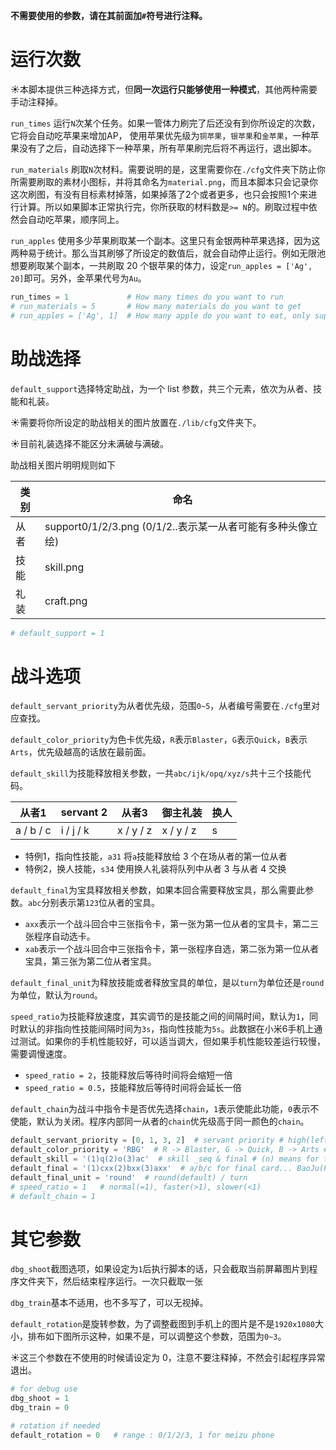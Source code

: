 **不需要使用的参数，请在其前面加`#`符号进行注释。**

# 运行次数

:sunny:本脚本提供三种选择方式，但**同一次运行只能够使用一种模式**，其他两种需要手动注释掉。

`run_times` 运行`N`次某个任务。如果一管体力刷完了后还没有到你所设定的次数，它将会自动吃苹果来增加AP， 使用苹果优先级为`铜苹果`，`银苹果`和`金苹果`，一种苹果没有了之后，自动选择下一种苹果，所有苹果刷完后将不再运行，退出脚本。

`run_materials` 刷取`N`次材料。需要说明的是，这里需要你在`./cfg`文件夹下防止你所需要刷取的素材小图标，并将其命名为`material.png`，而且本脚本只会记录你这次刷图，有没有目标素材掉落，如果掉落了2个或者更多，也只会按照1个来进行计算。所以如果脚本正常执行完，你所获取的材料数是`>= N`的。刷取过程中依然会自动吃苹果，顺序同上。

`run_apples` 使用多少苹果刷取某一个副本。这里只有金银两种苹果选择，因为这两种易于统计。那么当其刷够了所设定的数值后，就会自动停止运行。例如无限池想要刷取某个副本，一共刷取 20 个银苹果的体力，设定`run_apples = ['Ag', 20]`即可。另外，金苹果代号为`Au`。

```python
run_times = 1             # How many times do you want to run
# run_materials = 5       # How many materials do you want to get
# run_apples = ['Ag', 1]  # How many apple do you want to eat, only support 'Au' and 'Ag' apple
```


# 助战选择

`default_support`选择特定助战，为一个 list 参数，共三个元素，依次为从者、技能和礼装。

:sunny:需要将你所设定的助战相关的图片放置在`./lib/cfg`文件夹下。​

:sunny:目前礼装选择不能区分未满破与满破。​

助战相关图片明明规则如下

| 类别 | 命名                                                       |
| ---- | ---------------------------------------------------------- |
| 从者 | support0/1/2/3.png (0/1/2..表示某一从者可能有多种头像立绘) |
| 技能 | skill.png                                                  |
| 礼装 | craft.png                                                  |

```python
# default_support = 1
```

# 战斗选项

`default_servant_priority`为从者优先级，范围`0~5`，从者编号需要在`./cfg`里对应查找。

`default_color_priority`为色卡优先级，`R`表示`Blaster`，`G`表示`Quick`，`B`表示`Arts`，优先级越高的话放在最前面。

`default_skill`为技能释放相关参数，一共`abc/ijk/opq/xyz/s`共十三个技能代码。

| 从者1     | servant 2 | 从者3     | 御主礼装  | 换人 |
| --------- | --------- | --------- | --------- | ---- |
| a / b / c | i / j / k | x / y / z | x / y / z | s    |

* 特例1，指向性技能，`a31` 将`a`技能释放给 3 个在场从者的第一位从者
* 特例2，换人技能，`s34` 使用换人礼装将队列中从者 3 与从者 4 交换

`default_final`为宝具释放相关参数，如果本回合需要释放宝具，那么需要此参数。`abc`分别表示第`123`位从者的宝具。

* `axx`表示一个战斗回合中三张指令卡，第一张为第一位从者的宝具卡，第二三张程序自动选卡。
* `xab`表示一个战斗回合中三张指令卡，第一张程序自选，第二张为第一位从者宝具，第三张为第二位从者宝具。

`default_final_unit`为释放技能或者释放宝具的单位，是以`turn`为单位还是`round`为单位，默认为`round`。

`speed_ratio`为技能释放速度，其实调节的是技能之间的间隔时间，默认为`1`，同时默认的非指向性技能间隔时间为`3s`，指向性技能为`5s`。此数据在小米6手机上通过测试。如果你的手机性能较好，可以适当调大，但如果手机性能较差运行较慢，需要调慢速度。

* `speed_ratio = 2`，技能释放后等待时间将会缩短一倍
* `speed_ratio = 0.5`，技能释放后等待时间将会延长一倍

`default_chain`为战斗中指令卡是否优先选择`chain`，`1`表示使能此功能，`0`表示不使能，默认为关闭。程序内部同一从者的`chain`优先级高于同一颜色的`chain`。

```python
default_servant_priority = [0, 1, 3, 2]  # servant priority # high(left) -> low(right)
default_color_priority = 'RBG'  # R -> Blaster, G -> Quick, B -> Arts # high(left) -> low(right)
default_skill = '(1)q(2)o(3)ac'  # skill _seq & final # (n) means for turn n # abc / ijk / opq / xyz / s
default_final = '(1)cxx(2)bxx(3)axx'  # a/b/c for final card... BaoJu(Pinyin)
default_final_unit = 'round'  # round(default) / turn
# speed_ratio = 1   # normal(=1), faster(>1), slower(<1)
# default_chain = 1
```

# 其它参数

`dbg_shoot`截图选项，如果设定为`1`后执行脚本的话，只会截取当前屏幕图片到程序文件夹下，然后结束程序运行。一次只截取一张

`dbg_train`基本不适用，也不多写了，可以无视掉。

`default_rotation`是旋转参数，为了调整截图到手机上的图片是不是`1920x1080`大小，排布如下图所示这种，如果不是，可以调整这个参数，范围为`0~3`。

:sunny:这三个参数在不使用的时候请设定为 0，注意不要注释掉，不然会引起程序异常退出。

```python
# for debug use
dbg_shoot = 1
dbg_train = 0

# rotation if needed
default_rotation = 0   # range : 0/1/2/3, 1 for meizu phone
```


